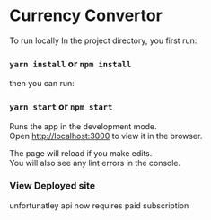 # Currency Convertor

To run locally
In the project directory, you first run:

### `yarn install` or `npm install`

then you can run:

### `yarn start` or `npm start`

Runs the app in the development mode.<br />
Open [http://localhost:3000](http://localhost:3000) to view it in the browser.

The page will reload if you make edits.<br />
You will also see any lint errors in the console.

### View Deployed site
unfortunatley api now requires paid subscription

